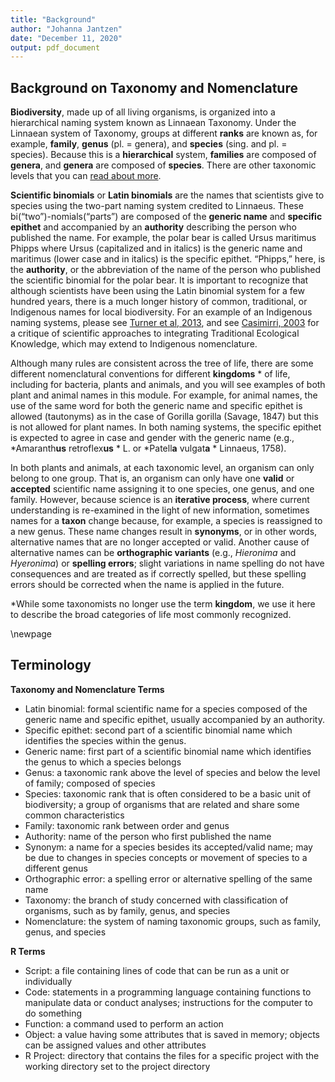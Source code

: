 ```yaml
---
title: "Background"
author: "Johanna Jantzen"
date: "December 11, 2020"
output: pdf_document
---
```




## Background on Taxonomy and Nomenclature

**Biodiversity**, made up of all living organisms, is organized into a hierarchical naming system known as Linnaean Taxonomy. Under the Linnaean system of Taxonomy, groups at different **ranks** are known as, for example, **family**, **genus** (pl. = genera), and **species** (sing. and pl. = species). Because this is a **hierarchical** system, **families** are composed of **genera**, and **genera** are composed of **species**. There are other taxonomic levels that you can [read about more](https://www.britannica.com/science/taxonomy/Ranks). 

**Scientific binomials** or **Latin binomials** are the names that scientists give to species using the two-part naming system credited to Linnaeus. These bi(“two”)-nomials(“parts”) are composed of the **generic name** and **specific epithet** and accompanied by an **authority** describing the person who published the name. For example, the polar bear is called Ursus maritimus Phipps where Ursus (capitalized and in italics) is the generic name and maritimus (lower case and in italics) is the specific epithet. “Phipps,” here, is the **authority**, or the abbreviation of the name of the person who published the scientific binomial for the polar bear. It is important to recognize that although scientists have been using the Latin binomial system for a few hundred years, there is a much longer history of common, traditional, or Indigenous names for local biodiversity. For an example of an Indigenous naming systems, please see [Turner et al, 2013](http://citeseerx.ist.psu.edu/viewdoc/download?doi=10.1.1.843.2670&rep=rep1&type=pdf), and see [Casimirri, 2003](http://www.fao.org/3/XII/0887-A3.htm) for a critique of scientific approaches to integrating Traditional Ecological Knowledge, which may extend to Indigenous nomenclature.

Although many rules are consistent across the tree of life, there are some different nomenclatural conventions for different **kingdoms** * of life, including for bacteria, plants and animals, and you will see examples of both plant and animal names in this module. For example, for animal names, the use of the same word for both the generic name and specific epithet is allowed (tautonyms) as in the case of Gorilla gorilla (Savage, 1847) but this is not allowed for plant names. In both naming systems, the specific epithet is expected to agree in case and gender with the generic name (e.g., *Amaranth**us** retroflex**us** * L. or *Patell**a** vulgat**a** * Linnaeus, 1758). 

In both plants and animals, at each taxonomic level, an organism can only belong to one group. That is, an organism can only have one **valid** or **accepted** scientific name assigning it to one species, one genus, and one family. However, because science is an **iterative process**, where current understanding is re-examined in the light of new information, sometimes names for a **taxon** change because, for example, a species is reassigned to a new genus. These name changes result in **synonyms**, or in other words, alternative names that are no longer accepted or valid. Another cause of alternative names can be **orthographic variants** (e.g., *Hieronima* and *Hyeronima*) or **spelling errors**; slight variations in name spelling do not have consequences and are treated as if correctly spelled, but these spelling errors should be corrected when the name is applied in the future. 

*While some taxonomists no longer use the term **kingdom**, we use it here to describe the broad categories of life most commonly recognized.

\newpage

## Terminology

**Taxonomy and Nomenclature Terms**

* Latin binomial: formal scientific name for a species composed of the generic name and specific epithet, usually accompanied by an authority.
* Specific epithet: second part of a scientific binomial name which identifies the species within the genus.
* Generic name: first part of a scientific binomial name which identifies the genus to which a species belongs
* Genus: a taxonomic rank above the level of species and below the level of family; composed of species
* Species: taxonomic rank that is often considered to be a basic unit of biodiversity; a group of organisms that are related and share some common characteristics
* Family: taxonomic rank between order and genus
* Authority: name of the person who first published the name
* Synonym: a name for a species besides its accepted/valid name; may be due to changes in species concepts or movement of species to a different genus
* Orthographic error: a spelling error or alternative spelling of the same name
* Taxonomy: the branch of study concerned with classification of organisms, such as by family, genus, and species
* Nomenclature: the system of naming taxonomic groups, such as family, genus, and species

**R Terms**

* Script: a file containing lines of code that can be run as a unit or individually
* Code: statements in a programming language containing functions to manipulate data or conduct analyses; instructions for the computer to do something
* Function: a command used to perform an action
* Object: a value having some attributes that is saved in memory; objects can be assigned values and other attributes
* R Project: directory that contains the files for a specific project with the working directory set to the project directory





